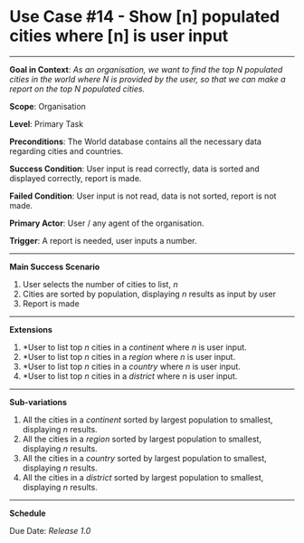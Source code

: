 <h1>Use Case #14 - Show [n] populated cities where [n] is user input</h1>
<hr>
<b>Goal in Context</b>: <i>As an organisation, we want to find the top N populated cities in the world where N is provided by the user, so that we can make a report on the top N populated cities.</i>

<b>Scope</b>: Organisation

<b>Level</b>: Primary Task

<b>Preconditions</b>: The World database contains all the necessary data regarding cities and countries.

<b>Success Condition</b>: User input is read correctly, data is sorted and displayed correctly, report is made.

<b>Failed Condition</b>: User input is not read, data is not sorted, report is not made.

<b>Primary Actor</b>: User / any agent of the organisation.

<b>Trigger</b>: A report is needed, user inputs a number.

<hr>

<b>Main Success Scenario</b>
1. User selects the number of cities to list, <i>n</i>
2. Cities are sorted by population, displaying <i>n</i> results as input by user
3. Report is made

<hr>

<b>Extensions</b>
1. *User to list top <i>n</i> cities in a <i>continent</i> where <i>n</i> is user input.
2. *User to list top <i>n</i> cities in a <i>region</i> where <i>n</i> is user input.
3. *User to list top <i>n</i> cities in a <i>country</i> where <i>n</i> is user input.
4. *User to list top <i>n</i> cities in a <i>district</i> where <i>n</i> is user input.
<hr>

<b>Sub-variations</b>
1. All the cities in a <i>continent</i> sorted by largest population to smallest, displaying <i>n</i> results.
2. All the cities in a <i>region</i> sorted by largest population to smallest, displaying <i>n</i> results.
3. All the cities in a <i>country</i> sorted by largest population to smallest, displaying <i>n</i> results.
4. All the cities in a <i>district</i> sorted by largest population to smallest, displaying <i>n</i> results.
<hr>

<b>Schedule</b>

<p>Due Date: <i>Release 1.0</i></p>
